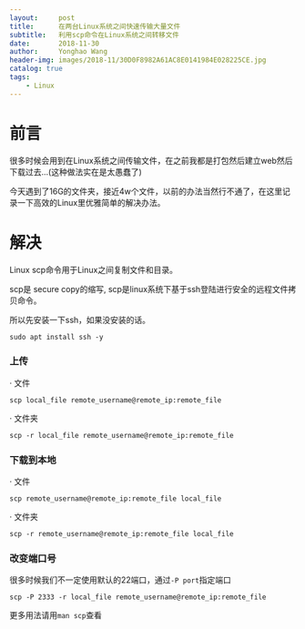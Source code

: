 ```yaml
---
layout:     post
title:      在两台Linux系统之间快速传输大量文件
subtitle:   利用scp命令在Linux系统之间转移文件
date:       2018-11-30
author:     Yonghao Wang
header-img: images/2018-11/30D0F8982A61AC8E0141984E028225CE.jpg
catalog: true
tags:
    - Linux
---
```

# 前言
很多时候会用到在Linux系统之间传输文件，在之前我都是打包然后建立web然后下载过去...(这种做法实在是太愚蠢了)

今天遇到了16G的文件夹，接近4w个文件，以前的办法当然行不通了，在这里记录一下高效的Linux里优雅简单的解决办法。

# 解决
Linux scp命令用于Linux之间复制文件和目录。

scp是 secure copy的缩写, scp是linux系统下基于ssh登陆进行安全的远程文件拷贝命令。

所以先安装一下ssh，如果没安装的话。
```
sudo apt install ssh -y
```
### 上传
· 文件
```
scp local_file remote_username@remote_ip:remote_file 
```
· 文件夹
```
scp -r local_file remote_username@remote_ip:remote_file 
```
### 下载到本地
· 文件
```
scp remote_username@remote_ip:remote_file local_file
```
· 文件夹
```
scp -r remote_username@remote_ip:remote_file local_file
```
### 改变端口号

很多时候我们不一定使用默认的22端口，通过`-P port`指定端口
```
scp -P 2333 -r local_file remote_username@remote_ip:remote_file 
```
更多用法请用`man scp`查看
